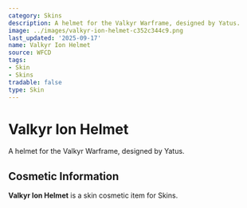 ```yaml
---
category: Skins
description: A helmet for the Valkyr Warframe, designed by Yatus.
image: ../images/valkyr-ion-helmet-c352c344c9.png
last_updated: '2025-09-17'
name: Valkyr Ion Helmet
source: WFCD
tags:
- Skin
- Skins
tradable: false
type: Skin
---
```


# Valkyr Ion Helmet

A helmet for the Valkyr Warframe, designed by Yatus.

## Cosmetic Information

**Valkyr Ion Helmet** is a skin cosmetic item for Skins.

